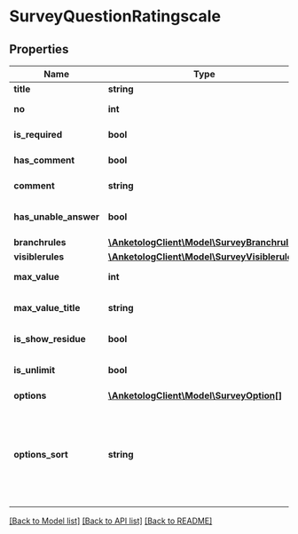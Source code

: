 # SurveyQuestionRatingscale

## Properties
Name | Type | Description | Notes
------------ | ------------- | ------------- | -------------
**title** | **string** | Название вопроса | 
**no** | **int** | Порядковый номер | 
**is_required** | **bool** | Вопрос обязательный | 
**has_comment** | **bool** | Отображать комментарий | 
**comment** | **string** | Текст комментария | 
**has_unable_answer** | **bool** | Вариант \&quot;затрудняюсь ответить\&quot; | 
**branchrules** | [**\AnketologClient\Model\SurveyBranchrule[]**](SurveyBranchrule.md) |  | 
**visiblerules** | [**\AnketologClient\Model\SurveyVisiblerule[]**](SurveyVisiblerule.md) |  | 
**max_value** | **int** | Максимальное значение | 
**max_value_title** | **string** | Единицы измерения | [default to 'баллов']
**is_show_residue** | **bool** | Отображение остатка | 
**is_unlimit** | **bool** | Распределать отстаток на каждый вариант | 
**options** | [**\AnketologClient\Model\SurveyOption[]**](SurveyOption.md) |  | 
**options_sort** | **string** | Сортировка  * &#x60;default&#x60; - по умолчанию * &#x60;alphabet&#x60; - в алфавитном порядке * &#x60;random&#x60; - в случайном порядке | 

[[Back to Model list]](../README.md#documentation-for-models) [[Back to API list]](../README.md#documentation-for-api-endpoints) [[Back to README]](../README.md)


